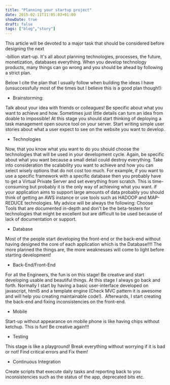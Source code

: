 ```yaml
---
title: "Planning your startup project"
date: 2015-02-11T11:05:03+01:00
showDate: true
draft: false
tags: ["blog","story"]
---
```


This article will be devoted to a major task that should be considered before designing the next $$$$-billion start-up. It's all about planning technologies, processes, the future, monetization, databases everything. When you develop technology products, many things can go wrong and you should be ahead by following a strict plan.

Below I cite the plan that I usually follow when building the ideas I have (unsuccessfully most of the times but I believe this is a good plan though!):

- Brainstorming:

Talk about your idea with friends or colleagues! Be specific about what you want to achieve and how. Sometimes just little details can turn an idea from doable to impossible! At this stage you should start thinking of deploying a task management open source tool on your server. Start writing simple user stories about what a user expect to see on the website you want to develop.


- Technologies

Now, that you know what you want to do you should choose the technologies that will be used in your development cycle. Again, be specific about what you want because a small detail could destroy everything. Take into consideration the scalability you want to achieve and how you can select wisely options that do not cost too much. For example, if you want to use a specific framework with a specific database then you probably have to get a Virtual Private Server and set everything from scratch. This is time-consuming but probably it is the only way of achieving what you want. if your application aims to support large amounts of data probably you should think of getting an AWS instance or use tools such as HADOOP and MAP-REDUCE technologies. My advice will be always the following: Choose Tools that are documented in-depth and don't be the beta-testers for technologies that might be excellent but are difficult to be used because of lack of documentation or support.


- Database

Most of the people start developing the front-end or the back-end without having designed the core of each application which is the Database!!!! The more planned the things are, the more weaknesses will come to light before starting development!


- Back-End/Front-End

For all the Engineers, the fun is on this stage! Be creative and start developing usable and beautiful things. At this stage I always go back and forth. Normally I start by having a basic user-interface developed on javascript, html5 and a template engine (Check MVC pattern it is awesome and will help you creating maintainable code!).  Afterwards, I start creating the back-end and fixing inconsistencies on the front-end.


- Mobile

Start-up without appearance on mobile phone is like having chips without ketchup. This is fun! Be creative again!!!


- Testing

This stage is like a playground! Break everything without worrying if it is bad or not! Find critical errors and Fix them!


- Continuous Integration

Create scripts that execute daily tasks and reporting back to you inconsistencies such as the status of the app, deprecated bits etc.

